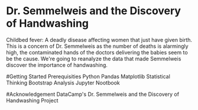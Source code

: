 # Dr. Semmelweis and the Discovery of Handwashing

Childbed fever: A deadly disease affecting women that just have given birth.
This is a concern of Dr. Semmelweis as the number of deaths is alarmingly high, the contaminated hands of the doctors delivering the babies seem to be the cause. 
We're going to reanalyze the data that made Semmelweis discover the importance of handwashing.

#Getting Started
Prerequisities
Python
  Pandas
  Matplotlib
Statistical Thinking
  Bootstrap Analysis
Jupyter Nootbook

#Acknowledgement
DataCamp's Dr. Semmelweis and the Discovery of Handwashing Project
